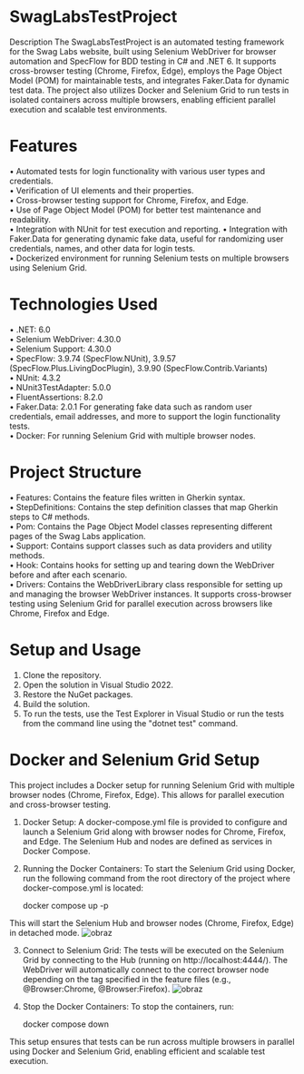 # SwagLabsTestProject
Description
The SwagLabsTestProject is an automated testing framework for the Swag Labs website, built using Selenium WebDriver for browser automation and SpecFlow for BDD testing in C# and .NET 6. It supports cross-browser testing (Chrome, Firefox, Edge), employs the Page Object Model (POM) for maintainable tests, and integrates Faker.Data for dynamic test data. The project also utilizes Docker and Selenium Grid to run tests in isolated containers across multiple browsers, enabling efficient parallel execution and scalable test environments.
# Features
•	Automated tests for login functionality with various user types and credentials.  
•	Verification of UI elements and their properties.  
•	Cross-browser testing support for Chrome, Firefox, and Edge.  
•	Use of Page Object Model (POM) for better test maintenance and readability.  
•	Integration with NUnit for test execution and reporting. 
•	Integration with Faker.Data for generating dynamic fake data, useful for randomizing user credentials, names, and other data for login tests.  
• Dockerized environment for running Selenium tests on multiple browsers using Selenium Grid.  
# Technologies Used
•	.NET: 6.0  
•	Selenium WebDriver: 4.30.0  
•	Selenium Support: 4.30.0  
•	SpecFlow: 3.9.74 (SpecFlow.NUnit), 3.9.57 (SpecFlow.Plus.LivingDocPlugin), 3.9.90 (SpecFlow.Contrib.Variants)  
•	NUnit: 4.3.2  
•	NUnit3TestAdapter: 5.0.0  
•	FluentAssertions: 8.2.0   
•	Faker.Data: 2.0.1 For generating fake data such as random user credentials, email addresses, and more to support the login functionality tests.  
•   Docker: For running Selenium Grid with multiple browser nodes.  
# Project Structure  
•	Features: Contains the feature files written in Gherkin syntax.  
•	StepDefinitions: Contains the step definition classes that map Gherkin steps to C# methods.  
•	Pom: Contains the Page Object Model classes representing different pages of the Swag Labs application.  
•	Support: Contains support classes such as data providers and utility methods.  
•	Hook: Contains hooks for setting up and tearing down the WebDriver before and after each scenario.    
•	Drivers: Contains the WebDriverLibrary class responsible for setting up and managing the browser WebDriver instances. It supports cross-browser testing using Selenium Grid for parallel execution across browsers like Chrome, Firefox and Edge.
# Setup and Usage
1.	Clone the repository.
2.	Open the solution in Visual Studio 2022.
3.	Restore the NuGet packages.
4.	Build the solution.
5.	To run the tests, use the Test Explorer in Visual Studio or run the tests from the command line using the "dotnet test" command.
# Docker and Selenium Grid Setup

This project includes a Docker setup for running Selenium Grid with multiple browser nodes (Chrome, Firefox, Edge). This allows for parallel execution and cross-browser testing.

1. Docker Setup:
    A docker-compose.yml file is provided to configure and launch a Selenium Grid along with browser nodes for Chrome, Firefox, and Edge. The Selenium Hub and nodes are defined as services in Docker Compose.
2. Running the Docker Containers:
To start the Selenium Grid using Docker, run the following command from the root directory of the project where docker-compose.yml is located:

    docker compose up -p

  This will start the Selenium Hub and browser nodes (Chrome, Firefox, Edge) in detached mode.
  ![obraz](https://github.com/user-attachments/assets/0fb68605-a9e2-438c-8bf8-8597d94c544b)

3. Connect to Selenium Grid:
The tests will be executed on the Selenium Grid by connecting to the Hub (running on http://localhost:4444/). The WebDriver will automatically connect to the correct browser node depending on the tag specified in the feature files (e.g., @Browser:Chrome, @Browser:Firefox).
![obraz](https://github.com/user-attachments/assets/951cdf9d-05ba-4bc6-acba-e29d99f393e5)

5. Stop the Docker Containers:
To stop the containers, run:

    docker compose down

This setup ensures that tests can be run across multiple browsers in parallel using Docker and Selenium Grid, enabling efficient and scalable test execution.

